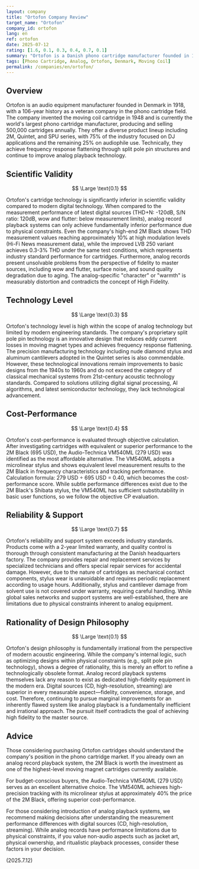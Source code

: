 ```yaml
---
layout: company
title: "Ortofon Company Review"
target_name: "Ortofon"
company_id: ortofon
lang: en
ref: ortofon
date: 2025-07-12
rating: [1.6, 0.1, 0.3, 0.4, 0.7, 0.1]
summary: "Ortofon is a Danish phono cartridge manufacturer founded in 1918 that invented the moving coil cartridge in 1948. Currently the world's largest cartridge manufacturer with 500,000 units sold annually, but significantly inferior to modern digital technology in terms of scientific validity."
tags: [Phono Cartridge, Analog, Ortofon, Denmark, Moving Coil]
permalink: /companies/en/ortofon/
---
```


## Overview

Ortofon is an audio equipment manufacturer founded in Denmark in 1918, with a 106-year history as a veteran company in the phono cartridge field. The company invented the moving coil cartridge in 1948 and is currently the world's largest phono cartridge manufacturer, producing and selling 500,000 cartridges annually. They offer a diverse product lineup including 2M, Quintet, and SPU series, with 75% of the industry focused on DJ applications and the remaining 25% on audiophile use. Technically, they achieve frequency response flattening through split pole pin structures and continue to improve analog playback technology.

## Scientific Validity

$$ \Large \text{0.1} $$

Ortofon's cartridge technology is significantly inferior in scientific validity compared to modern digital technology. When compared to the measurement performance of latest digital sources (THD+N: -120dB, S/N ratio: 120dB, wow and flutter: below measurement limits), analog record playback systems can only achieve fundamentally inferior performance due to physical constraints. Even the company's high-end 2M Black shows THD measurement values reaching approximately 10% at high modulation levels (Hi-Fi News measurement data), while the improved LVB 250 variant achieves 0.3-3% THD under the same test conditions, which represents industry standard performance for cartridges. Furthermore, analog records present unsolvable problems from the perspective of fidelity to master sources, including wow and flutter, surface noise, and sound quality degradation due to aging. The analog-specific "character" or "warmth" is measurably distortion and contradicts the concept of High Fidelity.

## Technology Level

$$ \Large \text{0.3} $$

Ortofon's technology level is high within the scope of analog technology but limited by modern engineering standards. The company's proprietary split pole pin technology is an innovative design that reduces eddy current losses in moving magnet types and achieves frequency response flattening. The precision manufacturing technology including nude diamond stylus and aluminum cantilevers adopted in the Quintet series is also commendable. However, these technological innovations remain improvements to basic designs from the 1940s to 1960s and do not exceed the category of classical mechanical systems from 21st-century acoustic technology standards. Compared to solutions utilizing digital signal processing, AI algorithms, and latest semiconductor technology, they lack technological advancement.

## Cost-Performance

$$ \Large \text{0.4} $$

Ortofon's cost-performance is evaluated through objective calculation. After investigating cartridges with equivalent or superior performance to the 2M Black (695 USD), the Audio-Technica VM540ML (279 USD) was identified as the most affordable alternative. The VM540ML adopts a microlinear stylus and shows equivalent level measurement results to the 2M Black in frequency characteristics and tracking performance. Calculation formula: 279 USD ÷ 695 USD = 0.40, which becomes the cost-performance score. While subtle performance differences exist due to the 2M Black's Shibata stylus, the VM540ML has sufficient substitutability in basic user functions, so we follow the objective CP evaluation.

## Reliability & Support

$$ \Large \text{0.7} $$

Ortofon's reliability and support system exceeds industry standards. Products come with a 2-year limited warranty, and quality control is thorough through consistent manufacturing at the Danish headquarters factory. The company provides repair and replacement services by specialized technicians and offers special repair services for accidental damage. However, due to the nature of cartridges as mechanical contact components, stylus wear is unavoidable and requires periodic replacement according to usage hours. Additionally, stylus and cantilever damage from solvent use is not covered under warranty, requiring careful handling. While global sales networks and support systems are well-established, there are limitations due to physical constraints inherent to analog equipment.

## Rationality of Design Philosophy

$$ \Large \text{0.1} $$

Ortofon's design philosophy is fundamentally irrational from the perspective of modern acoustic engineering. While the company's internal logic, such as optimizing designs within physical constraints (e.g., split pole pin technology), shows a degree of rationality, this is merely an effort to refine a technologically obsolete format. Analog record playback systems themselves lack any reason to exist as dedicated high-fidelity equipment in the modern era. Digital sources (CD, high-resolution, streaming) are superior in every measurable aspect—fidelity, convenience, storage, and cost. Therefore, continuing to pursue marginal improvements for an inherently flawed system like analog playback is a fundamentally inefficient and irrational approach. The pursuit itself contradicts the goal of achieving high fidelity to the master source.

## Advice

Those considering purchasing Ortofon cartridges should understand the company's position in the phono cartridge market. If you already own an analog record playback system, the 2M Black is worth the investment as one of the highest-level moving magnet cartridges currently available.

For budget-conscious buyers, the Audio-Technica VM540ML (279 USD) serves as an excellent alternative choice. The VM540ML achieves high-precision tracking with its microlinear stylus at approximately 40% the price of the 2M Black, offering superior cost-performance.

For those considering introduction of analog playback systems, we recommend making decisions after understanding the measurement performance differences with digital sources (CD, high-resolution, streaming). While analog records have performance limitations due to physical constraints, if you value non-audio aspects such as jacket art, physical ownership, and ritualistic playback processes, consider these factors in your decision.

(2025.7.12)
